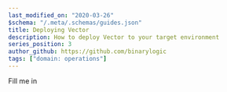 ```yaml
---
last_modified_on: "2020-03-26"
$schema: "/.meta/.schemas/guides.json"
title: Deploying Vector
description: How to deploy Vector to your target environment
series_position: 3
author_github: https://github.com/binarylogic
tags: ["domain: operations"]
---
```


Fill me in



